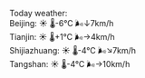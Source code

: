 Today weather:  
Beijing: ☀️   🌡️-6°C 🌬️↓7km/h  
Tianjin: ☀️   🌡️+1°C 🌬️→4km/h  
Shijiazhuang: ☀️   🌡️-4°C 🌬️↘7km/h  
Tangshan: ☀️   🌡️-4°C 🌬️→10km/h  
